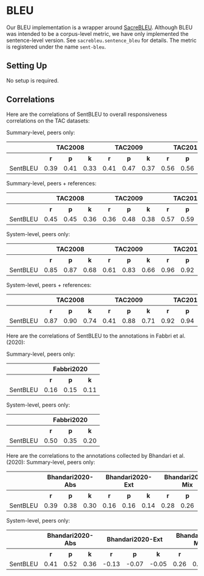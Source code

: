 # BLEU
Our BLEU implementation is a wrapper around [SacreBLEU](https://github.com/mjpost/sacrebleu).
Although BLEU was intended to be a corpus-level metric, we have only implemented the sentence-level version.
See `sacrebleu.sentence_bleu` for details.
The metric is registered under the name `sent-bleu`.

## Setting Up
No setup is required.

## Correlations
Here are the correlations of SentBLEU to overall responsiveness correlations on the TAC datasets:

Summary-level, peers only:
<table>
<tr>
<th></th>
<th colspan="3">TAC2008</th>
<th colspan="3">TAC2009</th>
<th colspan="3">TAC2010</th>
<th colspan="3">TAC2011</th>
</tr>
<tr>
<th></th>
<th>r</th>
<th>p</th>
<th>k</th>
<th>r</th>
<th>p</th>
<th>k</th>
<th>r</th>
<th>p</th>
<th>k</th>
<th>r</th>
<th>p</th>
<th>k</th>
</tr>
<tr>
<td>SentBLEU</td>
<td>0.39</td>
<td>0.41</td>
<td>0.33</td>
<td>0.41</td>
<td>0.47</td>
<td>0.37</td>
<td>0.56</td>
<td>0.56</td>
<td>0.46</td>
<td>0.44</td>
<td>0.43</td>
<td>0.35</td>
</tr>
</table>

Summary-level, peers + references:
<table>
<tr>
<th></th>
<th colspan="3">TAC2008</th>
<th colspan="3">TAC2009</th>
<th colspan="3">TAC2010</th>
<th colspan="3">TAC2011</th>
</tr>
<tr>
<th></th>
<th>r</th>
<th>p</th>
<th>k</th>
<th>r</th>
<th>p</th>
<th>k</th>
<th>r</th>
<th>p</th>
<th>k</th>
<th>r</th>
<th>p</th>
<th>k</th>
</tr>
<tr>
<td>SentBLEU</td>
<td>0.45</td>
<td>0.45</td>
<td>0.36</td>
<td>0.36</td>
<td>0.48</td>
<td>0.38</td>
<td>0.57</td>
<td>0.59</td>
<td>0.47</td>
<td>0.42</td>
<td>0.43</td>
<td>0.34</td>
</tr>
</table>

System-level, peers only:
<table>
<tr>
<th></th>
<th colspan="3">TAC2008</th>
<th colspan="3">TAC2009</th>
<th colspan="3">TAC2010</th>
<th colspan="3">TAC2011</th>
</tr>
<tr>
<th></th>
<th>r</th>
<th>p</th>
<th>k</th>
<th>r</th>
<th>p</th>
<th>k</th>
<th>r</th>
<th>p</th>
<th>k</th>
<th>r</th>
<th>p</th>
<th>k</th>
</tr>
<tr>
<td>SentBLEU</td>
<td>0.85</td>
<td>0.87</td>
<td>0.68</td>
<td>0.61</td>
<td>0.83</td>
<td>0.66</td>
<td>0.96</td>
<td>0.92</td>
<td>0.78</td>
<td>0.92</td>
<td>0.78</td>
<td>0.59</td>
</tr>
</table>

System-level, peers + references:
<table>
<tr>
<th></th>
<th colspan="3">TAC2008</th>
<th colspan="3">TAC2009</th>
<th colspan="3">TAC2010</th>
<th colspan="3">TAC2011</th>
</tr>
<tr>
<th></th>
<th>r</th>
<th>p</th>
<th>k</th>
<th>r</th>
<th>p</th>
<th>k</th>
<th>r</th>
<th>p</th>
<th>k</th>
<th>r</th>
<th>p</th>
<th>k</th>
</tr>
<tr>
<td>SentBLEU</td>
<td>0.87</td>
<td>0.90</td>
<td>0.74</td>
<td>0.41</td>
<td>0.88</td>
<td>0.71</td>
<td>0.92</td>
<td>0.94</td>
<td>0.81</td>
<td>0.71</td>
<td>0.77</td>
<td>0.60</td>
</tr>
</table>

Here are the correlations of SentBLEU to the annotations in Fabbri et al. (2020):

Summary-level, peers only:
<table>
<tr>
<th></th>
<th colspan="3">Fabbri2020</th>
</tr>
<tr>
<th></th>
<th>r</th>
<th>p</th>
<th>k</th>
</tr>
<tr>
<td>SentBLEU</td>
<td>0.16</td>
<td>0.15</td>
<td>0.11</td>
</tr>
</table>

System-level, peers only:
<table>
<tr>
<th></th>
<th colspan="3">Fabbri2020</th>
</tr>
<tr>
<th></th>
<th>r</th>
<th>p</th>
<th>k</th>
</tr>
<tr>
<td>SentBLEU</td>
<td>0.50</td>
<td>0.35</td>
<td>0.20</td>
</tr>
</table>

Here are the correlations to the annotations collected by Bhandari et al. (2020):
Summary-level, peers only:
<table>
<tr>
<th></th>
<th colspan="3">Bhandari2020-Abs</th>
<th colspan="3">Bhandari2020-Ext</th>
<th colspan="3">Bhandari2020-Mix</th>
</tr>
<tr>
<th></th>
<th>r</th>
<th>p</th>
<th>k</th>
<th>r</th>
<th>p</th>
<th>k</th>
<th>r</th>
<th>p</th>
<th>k</th>
</tr>
<tr>
<td>SentBLEU</td>
<td>0.39</td>
<td>0.38</td>
<td>0.30</td>
<td>0.16</td>
<td>0.16</td>
<td>0.14</td>
<td>0.28</td>
<td>0.26</td>
<td>0.20</td>
</tr>
</table>

System-level, peers only:
<table>
<tr>
<th></th>
<th colspan="3">Bhandari2020-Abs</th>
<th colspan="3">Bhandari2020-Ext</th>
<th colspan="3">Bhandari2020-Mix</th>
</tr>
<tr>
<th></th>
<th>r</th>
<th>p</th>
<th>k</th>
<th>r</th>
<th>p</th>
<th>k</th>
<th>r</th>
<th>p</th>
<th>k</th>
</tr>
<tr>
<td>SentBLEU</td>
<td>0.41</td>
<td>0.52</td>
<td>0.36</td>
<td>-0.13</td>
<td>-0.07</td>
<td>-0.05</td>
<td>0.26</td>
<td>0.32</td>
<td>0.21</td>
</tr>
</table>